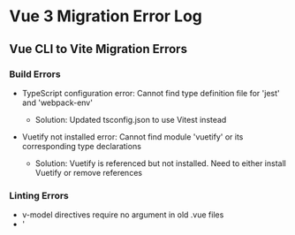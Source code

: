 # Vue 3 Migration Error Log

## Vue CLI to Vite Migration Errors

### Build Errors
- TypeScript configuration error: Cannot find type definition file for 'jest' and 'webpack-env'
  - Solution: Updated tsconfig.json to use Vitest instead

- Vuetify not installed error: Cannot find module 'vuetify' or its corresponding type declarations
  - Solution: Vuetify is referenced but not installed. Need to either install Vuetify or remove references

### Linting Errors
- v-model directives require no argument in old .vue files
- '<template v-for>' cannot be keyed. Place the key on real elements instead
- Component name "About" should always be multi-word